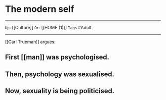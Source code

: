 # The modern self

---

`Up`: [[Culture]] `Or`: [[HOME (1)]] `Tags` #Adult

---

[[Carl Trueman]] argues:

## First [[man]] was psychologised.

## Then, psychology was sexualised.

## Now, sexuality is being politicised.